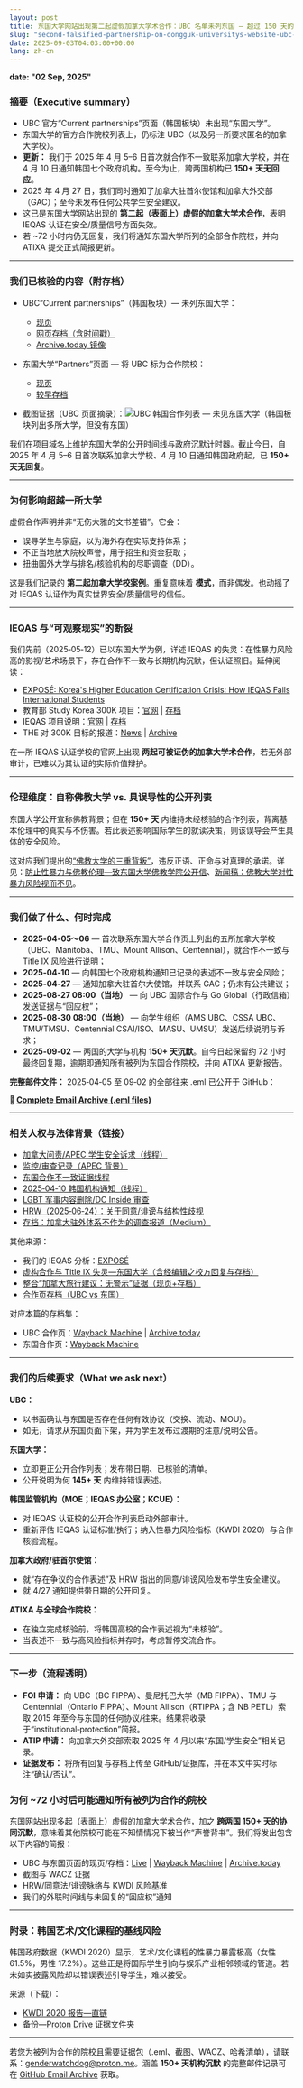 ```yaml
---
layout: post
title: 东国大学网站出现第二起虚假加拿大学术合作：UBC 名单未列东国 — 超过 150 天的沉默
slug: "second-falsified-partnership-on-dongguk-universitys-website-ubc-not-listed-by-ubc-150-days-of-silence-hans"
date: 2025-09-03T04:03:00+00:00
lang: zh-cn
---
```


**date: "02 Sep, 2025"**

### 摘要（Executive summary）

- UBC 官方“Current partnerships”页面（韩国板块）未出现“东国大学”。
- 东国大学的官方合作院校列表上，仍标注 UBC（以及另一所要求匿名的加拿大学校）。
- **更新：** 我们于 2025 年 4 月 5–6 日首次就合作不一致联系加拿大学校，并在 4 月 10 日通知韩国七个政府机构。至今为止，跨两国机构已 **150+ 天无回应**。
- 2025 年 4 月 27 日，我们同时通知了加拿大驻首尔使馆和加拿大外交部（GAC）；至今未发布任何公共学生安全建议。
- 这已是东国大学网站出现的 **第二起（表面上）虚假的加拿大学术合作**，表明 IEQAS 认证在安全/质量信号方面失效。
- 若 ~72 小时内仍无回复，我们将通知东国大学所列的全部合作院校，并向 ATIXA 提交正式简报更新。

---

### 我们已核验的内容（附存档）

- UBC“Current partnerships”（韩国板块）— 未列东国大学：
  - [现页](https://global.ubc.ca/partner-ubc/current-partnerships)
  - [网页存档（含时间戳）](https://web.archive.org/web/20250902055312/https://global.ubc.ca/partner-ubc/current-partnerships)
  - [Archive.today 镜像](https://archive.md/jdNOp)

- 东国大学“Partners”页面 — 将 UBC 标为合作院校：
  - [现页](https://www.dongguk.edu/eng/page/554)
  - [较早存档](https://web.archive.org/web/20250408154026/https://www.dongguk.edu/eng/page/554)

- 截图证据（UBC 页面摘录）：![UBC 韩国合作列表 — 未见东国大学](https://github.com/Gender-Watchdog/genderwatchdog_metookorea2025/blob/master/imgs/09032025-dongguk-false-partner-ubc/ubc-international-partners-sk.png?raw=true)（韩国板块列出多所大学，但没有东国）

我们在项目域名上维护东国大学的公开时间线与政府沉默计时器。截止今日，自 2025 年 4 月 5–6 日首次联系加拿大学校、4 月 10 日通知韩国政府起，已 **150+ 天无回复**。

---

### 为何影响超越一所大学

虚假合作声明并非“无伤大雅的文书差错”。它会：
- 误导学生与家庭，以为海外存在实际支持体系；
- 不正当地放大院校声誉，用于招生和资金获取；
- 扭曲国外大学与排名/核验机构的尽职调查（DD）。

这是我们记录的 **第二起加拿大学校案例**。重复意味着 **模式**，而非偶发。也动摇了对 IEQAS 认证作为真实世界安全/质量信号的信任。

---

### IEQAS 与“可观察现实”的断裂

我们先前（2025‑05‑12）已以东国大学为例，详述 IEQAS 的失灵：在性暴力风险高的影视/艺术场景下，存在合作不一致与长期机构沉默，但认证照旧。延伸阅读：

- [EXPOSÉ: Korea's Higher Education Certification Crisis: How IEQAS Fails International Students](https://blog.genderwatchdog.org/expose-koreas-higher-education-certification-crisis-how-ieqas-fails-international-students/)
- 教育部 Study Korea 300K 项目：[官网](https://english.moe.go.kr/boardCnts/viewRenewal.do?boardID=265&boardSeq=96185&lev=0&searchType=null&statusYN=W&page=1&s=english&m=0201&opType=N) | [存档](https://web.archive.org/web/20250903141414/https://english.moe.go.kr/boardCnts/viewRenewal.do?boardID=265&boardSeq=96185&lev=0&searchType=null&statusYN=W&page=1&s=english&m=0201&opType=N)
- IEQAS 项目说明：[官网](https://english.moe.go.kr/boardCnts/view.do?boardID=265&boardSeq=33134&lev=0&searchType=S&statusYN=C&page=7&s=english&m=03) | [存档](https://archive.md/3DdNi)
- THE 对 300K 目标的报道：[News](https://www.timeshighereducation.com/news/korea-unlikely-meet-2027-target-300k-international-students) | [Archive](https://archive.md/MZGcF)

在一所 IEQAS 认证学校的官网上出现 **两起可被证伪的加拿大学术合作**，若无外部审计，已难以为其认证的实际价值辩护。

---

### 伦理维度：自称佛教大学 vs. 具误导性的公开列表

东国大学公开宣称佛教背景；但在 **150+ 天** 内维持未经核验的合作列表，背离基本伦理中的真实与不伤害。若此表述影响国际学生的就读决策，则该误导会产生具体的安全风险。

这对应我们提出的[“佛教大学的三重背叛”](https://genderwatchdog.org#triple-betrayal-of-buddhist-university)，违反正语、正命与对真理的承诺。详见：[防止性暴力与佛教伦理—致东国大学佛教学院公开信](https://blog.genderwatchdog.org/sexual-violence-and-buddhist-ethics-open-letter-to-the-faculty-of-buddhism-at-dongguk-university/)、[新闻稿：佛教大学对性暴力风险视而不见](https://blog.genderwatchdog.org/press-release-buddhist-university-turns-blind-eye-to-sexual-violence-risk/)。

---

### 我们做了什么、何时完成

- **2025‑04‑05～06** — 首次联系东国大学合作页上列出的五所加拿大学校（UBC、Manitoba、TMU、Mount Allison、Centennial），就合作不一致与 Title IX 风险进行说明；
- **2025‑04‑10** — 向韩国七个政府机构通知已记录的表述不一致与安全风险；
- **2025‑04‑27** — 通知加拿大驻首尔大使馆，并联系 GAC；仍未有公共建议；
- **2025‑08‑27 08:00（当地）** — 向 UBC 国际合作与 Go Global（行政信箱）发送证据与“回应权”；
- **2025‑08‑30 08:00（当地）** — 向学生组织（AMS UBC、CSSA UBC、TMU/TMSU、Centennial CSAI/ISO、MASU、UMSU）发送后续说明与诉求；
- **2025‑09‑02** — 两国的大学与机构 **150+ 天沉默**。自今日起保留约 72 小时最终回复期，逾期即通知所有被列为东国合作院校，并向 ATIXA 更新报告。

**完整邮件文件：** 2025‑04‑05 至 09‑02 的全部往来 .eml 已公开于 GitHub：

**📧 [Complete Email Archive (.eml files)](https://github.com/Gender-Watchdog/genderwatchdog_metookorea2025/tree/master/email_emls/decoded/09032025-dongguk-false-partner-ubc/decoded-and-redacted)**

---

### 相关人权与法律背景（链接）

- [加拿大问责/APEC 学生安全诉求（线程）](https://x.com/Gender_Watchdog/status/1958887990446760081)
- [监控/审查记录（APEC 背景）](https://x.com/Gender_Watchdog/status/1959176258333692138)
- [东国合作不一致证据线程](https://x.com/Gender_Watchdog/status/1956516991956828202)
- [2025‑04‑10 韩国机构通知（线程）](https://x.com/Gender_Watchdog/status/1918865547728736340)
- [LGBT 军事内容删除/DC Inside 审查](https://x.com/Gender_Watchdog/status/1937373824393306144)
- [HRW（2025‑06‑24）：关于同意/诽谤与结构性歧视](https://www.hrw.org/ja/news/2025/06/24/south-korea-human-rights-issues-for-new-government)
- [存档：加拿大驻外体系不作为的调查报道（Medium）](https://web.archive.org/web/20250827071659/https://medium.com/@John_F_Power/how-canada-let-a-child-sex-abuser-run-rampant-across-asia-89f78e11f4aa)

其他来源：

- 我们的 IEQAS 分析：[EXPOSÉ](https://blog.genderwatchdog.org/expose-koreas-higher-education-certification-crisis-how-ieqas-fails-international-students/)
- [虚构合作与 Title IX 失灵—东国大学（含经编辑之校方回复与存档）](https://blog.genderwatchdog.org/title-ix-and-fake-partnerships-dongguk-university-under-global-review/)
- [整合“加拿大旅行建议：无警示”证据（现页+存档）](https://blog.genderwatchdog.org/institutional-protection-racket-exposed-146-days-of-coordinated-silence-across-borders/#canadian-travel-advisories-no-warnings)
- [合作页存档（UBC vs 东国）](https://blog.genderwatchdog.org/institutional-protection-racket-exposed-146-days-of-coordinated-silence-across-borders/#partner-page-archives-ubc-vs-dongguk)

对应本篇的存档集：

- UBC 合作页：[Wayback Machine](https://web.archive.org/web/20250902055312/https://global.ubc.ca/partner-ubc/current-partnerships) | [Archive.today](https://archive.md/jdNOp)
- 东国合作页：[Wayback Machine](https://web.archive.org/web/20250408154026/https://www.dongguk.edu/eng/page/554)

---

### 我们的后续要求（What we ask next）

**UBC：**
- 以书面确认与东国是否存在任何有效协议（交换、流动、MOU）。
- 如无，请求从东国页面下架，并为学生发布过渡期的注意/说明公告。

**东国大学：**
- 立即更正公开合作列表；发布带日期、已核验的清单。
- 公开说明为何 **145+ 天** 内维持错误表述。

**韩国监管机构（MOE；IEQAS 办公室；KCUE）：**
- 对 IEQAS 认证校的公开合作列表启动外部审计。
- 重新评估 IEQAS 认证标准/执行；纳入性暴力风险指标（KWDI 2020）与合作核验流程。

**加拿大政府/驻首尔使馆：**
- 就“存在争议的合作表述”及 HRW 指出的同意/诽谤风险发布学生安全建议。
- 就 4/27 通知提供带日期的公开回复。

**ATIXA 与全球合作院校：**
- 在独立完成核验前，将韩国高校的合作表述视为“未核验”。
- 当表述不一致与高风险指标并存时，考虑暂停交流合作。

---

### 下一步（流程透明）

- **FOI 申请：** 向 UBC（BC FIPPA）、曼尼托巴大学（MB FIPPA）、TMU 与 Centennial（Ontario FIPPA）、Mount Allison（RTIPPA；含 NB PETL）索取 2015 年至今与东国的任何协议/往来。结果将收录于“institutional‑protection”简报。
- **ATIP 申请：** 向加拿大外交部索取 2025 年 4 月以来“东国/学生安全”相关记录。
- **证据发布：** 将所有回复与存档上传至 GitHub/证据库，并在本文中实时标注“确认/否认”。

### 为何 ~72 小时后可能通知所有被列为合作的院校

东国网站出现多起（表面上）虚假的加拿大学术合作，加之 **跨两国 150+ 天的协同沉默**，意味着其他院校可能在不知情情况下被当作“声誉背书”。我们将发出包含以下内容的简报：
- UBC 与东国页面的现页/存档：[Live](https://www.dongguk.edu/eng/page/554) | [Wayback Machine](https://web.archive.org/web/20250904022732/https://www.dongguk.edu/eng/page/554) | [Archive.today](https://archive.md/tTgvE)
- 截图与 WACZ 证据
- HRW/同意法/诽谤脉络与 KWDI 风险基准
- 我们的外联时间线与未回复的“回应权”通知

---

### 附录：韩国艺术/文化课程的基线风险

韩国政府数据（KWDI 2020）显示，艺术/文化课程的性暴力暴露极高（女性 61.5%，男性 17.2%）。这些正是将国际学生引向与娱乐产业相邻领域的管道。若未如实披露风险却以错误表述引导学生，难以接受。

来源（下载）：
- [KWDI 2020 报告—直链](https://eng.kwdi.re.kr/inc/download.do?ut=A&upIdx=102748&no=1)
- [备份—Proton Drive 证据文件夹](https://drive.proton.me/urls/BAPF2DA400#4RGLR08iLFAJ)

---

若您为被列为合作的院校且需要证据包（.eml、截图、WACZ、哈希清单），请联系：genderwatchdog@proton.me。涵盖 **150+ 天机构沉默** 的完整邮件记录可在 [GitHub Email Archive](https://github.com/Gender-Watchdog/genderwatchdog_metookorea2025/tree/master/email_emls/decoded/09032025-dongguk-false-partner-ubc/decoded-and-redacted) 获取。
